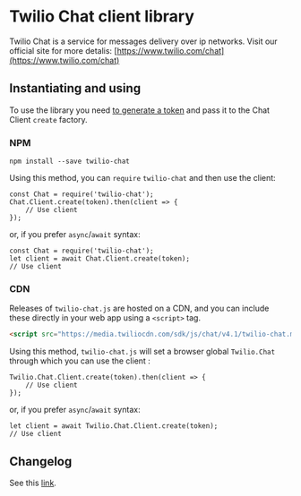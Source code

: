Twilio Chat client library
=============
Twilio Chat is a service for messages delivery over ip networks.
Visit our official site for more detalis: [https://www.twilio.com/chat](https://www.twilio.com/chat)


Instantiating and using
------------
To use the library you need [to generate a token](https://www.twilio.com/docs/chat/create-tokens) and pass it to the Chat Client `create` factory.

### NPM
```
npm install --save twilio-chat
```

Using this method, you can `require` `twilio-chat` and then use the client:
```
const Chat = require('twilio-chat');
Chat.Client.create(token).then(client => {
    // Use client
});
```

or, if you prefer `async`/`await` syntax:
```
const Chat = require('twilio-chat');
let client = await Chat.Client.create(token);
// Use client
```

### CDN
Releases of `twilio-chat.js` are hosted on a CDN, and you can include these
directly in your web app using a `<script>` tag.
```html
<script src="https://media.twiliocdn.com/sdk/js/chat/v4.1/twilio-chat.min.js"></script>
```
Using this method, `twilio-chat.js` will set a browser global `Twilio.Chat` through which you can use the client :
```
Twilio.Chat.Client.create(token).then(client => {
    // Use client
});
```

or, if you prefer `async`/`await` syntax:
```
let client = await Twilio.Chat.Client.create(token);
// Use client
```

Changelog
---------
See this [link](https://www.twilio.com/docs/chat/javascript/changelog#change-logs).
